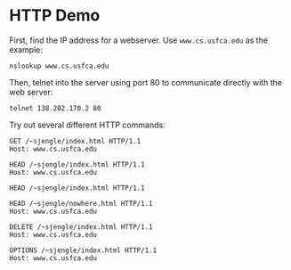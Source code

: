 HTTP Demo
=============================

First, find the IP address for a webserver. Use `www.cs.usfca.edu` as the example:

```
nslookup www.cs.usfca.edu
```

Then, telnet into the server using port 80 to communicate directly with the web server:

```
telnet 138.202.170.2 80
```

Try out several different HTTP commands:

```
GET /~sjengle/index.html HTTP/1.1
Host: www.cs.usfca.edu
```
  
```
HEAD /~sjengle/index.html HTTP/1.1
Host: www.cs.usfca.edu
```
  
```
HEAD /~sjengle/index.html HTTP/1.1
``` 

```
HEAD /~sjengle/nowhere.html HTTP/1.1
Host: www.cs.usfca.edu
```

```
DELETE /~sjengle/index.html HTTP/1.1
Host: www.cs.usfca.edu
```

```
OPTIONS /~sjengle/index.html HTTP/1.1
Host: www.cs.usfca.edu
```
